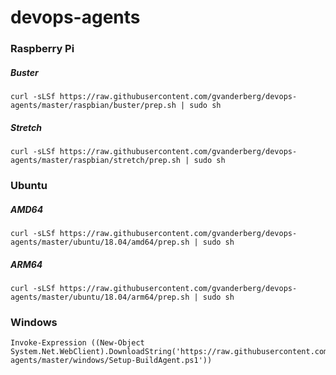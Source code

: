 # devops-agents

### Raspberry Pi
##### Buster
```
curl -sLSf https://raw.githubusercontent.com/gvanderberg/devops-agents/master/raspbian/buster/prep.sh | sudo sh
```
##### Stretch
```
curl -sLSf https://raw.githubusercontent.com/gvanderberg/devops-agents/master/raspbian/stretch/prep.sh | sudo sh
```

### Ubuntu
##### AMD64
```
curl -sLSf https://raw.githubusercontent.com/gvanderberg/devops-agents/master/ubuntu/18.04/amd64/prep.sh | sudo sh
```
##### ARM64
```
curl -sLSf https://raw.githubusercontent.com/gvanderberg/devops-agents/master/ubuntu/18.04/arm64/prep.sh | sudo sh
```

### Windows
```
Invoke-Expression ((New-Object System.Net.WebClient).DownloadString('https://raw.githubusercontent.com/gvanderberg/devops-agents/master/windows/Setup-BuildAgent.ps1'))
```

